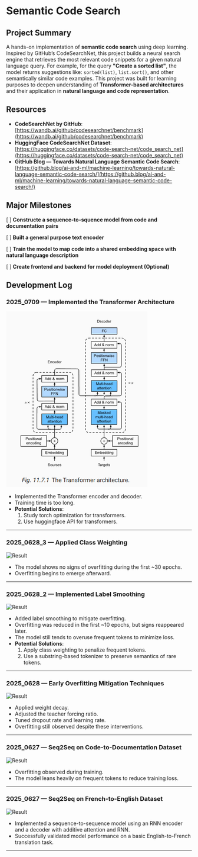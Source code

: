# Semantic Code Search

## Project Summary

A hands-on implementation of **semantic code search** using deep learning. Inspired by GitHub’s CodeSearchNet, this project builds a neural search engine that retrieves the most relevant code snippets for a given natural language query. For example, for the query **"Create a sorted list"**, the model returns suggestions like: `sorted(list)`, `list.sort()`, and other semantically similar code examples. This project was built for learning purposes to deepen understanding of **Transformer-based architectures** and their application in **natural language and code representation**.
## Resources

- **CodeSearchNet by GitHub**: [https://wandb.ai/github/codesearchnet/benchmark](https://wandb.ai/github/codesearchnet/benchmark)  
- **HuggingFace CodeSearchNet Dataset**: [https://huggingface.co/datasets/code-search-net/code_search_net](https://huggingface.co/datasets/code-search-net/code_search_net)  
- **GitHub Blog — Towards Natural Language Semantic Code Search**: [https://github.blog/ai-and-ml/machine-learning/towards-natural-language-semantic-code-search/](https://github.blog/ai-and-ml/machine-learning/towards-natural-language-semantic-code-search/)

## Major Milestones
[ ] **Constructe a sequence-to-squence model from code and documentation pairs**

[ ] **Built a general purpose text encoder**

[ ] **Train the model to map code into a shared embedding space with natural language description**

[ ] **Create frontend and backend for model deployment (Optional)**

## Development Log
### 2025_0709 — Implemented the Transformer Architecture

![Result](resources/Transformer.png)

- Implemented the Transformer encoder and decoder.
- Training time is too long. 
- **Potential Solutions**:
  1. Study torch optimization for transformers.
  2. Use huggingface API for transformers.

---

### 2025_0628_3 — Applied Class Weighting

![Result](./results/Attention_Decoder_2025_0628_3.png)

- The model shows no signs of overfitting during the first ~30 epochs.
- Overfitting begins to emerge afterward.

---

### 2025_0628_2 — Implemented Label Smoothing

![Result](./results/Attention_Decoder_2025_0628_2.png)

- Added label smoothing to mitigate overfitting.
- Overfitting was reduced in the first ~10 epochs, but signs reappeared later.
- The model still tends to overuse frequent tokens to minimize loss.
- **Potential Solutions**:
  1. Apply class weighting to penalize frequent tokens.
  2. Use a substring-based tokenizer to preserve semantics of rare tokens.

---

### 2025_0628 — Early Overfitting Mitigation Techniques

![Result](./results/Attention_Decoder_2025_0628.png)

- Applied weight decay.
- Adjusted the teacher forcing ratio.
- Tuned dropout rate and learning rate.
- Overfitting still observed despite these interventions.

---

### 2025_0627 — Seq2Seq on Code-to-Documentation Dataset

![Result](./results/Attention_Decoder_2025_0627.png)

- Overfitting observed during training.
- The model leans heavily on frequent tokens to reduce training loss.

---

### 2025_0627 — Seq2Seq on French-to-English Dataset

![Result](./results/Seq2Seq_Model_on_French2English_Dataset.png)

- Implemented a sequence-to-sequence model using an RNN encoder and a decoder with additive attention and RNN.
- Successfully validated model performance on a basic English-to-French translation task.

---
